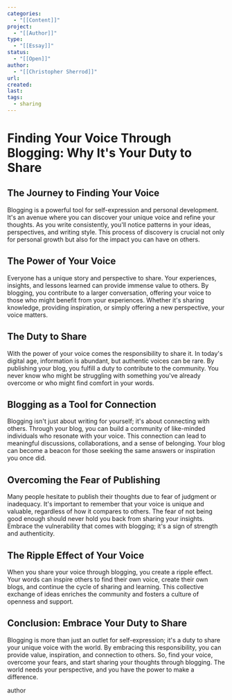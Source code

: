 ```yaml
---
categories:
  - "[[Content]]"
project:
  - "[[Author]]"
type:
  - "[[Essay]]"
status:
  - "[[Open]]"
author:
  - "[[Christopher Sherrod]]"
url: 
created:
last:
tags:
  - sharing
---
```

# Finding Your Voice Through Blogging: Why It's Your Duty to Share

## The Journey to Finding Your Voice

Blogging is a powerful tool for self-expression and personal development. It's an avenue where you can discover your unique voice and refine your thoughts. As you write consistently, you'll notice patterns in your ideas, perspectives, and writing style. This process of discovery is crucial not only for personal growth but also for the impact you can have on others.

## The Power of Your Voice

Everyone has a unique story and perspective to share. Your experiences, insights, and lessons learned can provide immense value to others. By blogging, you contribute to a larger conversation, offering your voice to those who might benefit from your experiences. Whether it's sharing knowledge, providing inspiration, or simply offering a new perspective, your voice matters.

## The Duty to Share

With the power of your voice comes the responsibility to share it. In today's digital age, information is abundant, but authentic voices can be rare. By publishing your blog, you fulfill a duty to contribute to the community. You never know who might be struggling with something you've already overcome or who might find comfort in your words.

## Blogging as a Tool for Connection

Blogging isn't just about writing for yourself; it's about connecting with others. Through your blog, you can build a community of like-minded individuals who resonate with your voice. This connection can lead to meaningful discussions, collaborations, and a sense of belonging. Your blog can become a beacon for those seeking the same answers or inspiration you once did.

## Overcoming the Fear of Publishing

Many people hesitate to publish their thoughts due to fear of judgment or inadequacy. It's important to remember that your voice is unique and valuable, regardless of how it compares to others. The fear of not being good enough should never hold you back from sharing your insights. Embrace the vulnerability that comes with blogging; it's a sign of strength and authenticity.

## The Ripple Effect of Your Voice

When you share your voice through blogging, you create a ripple effect. Your words can inspire others to find their own voice, create their own blogs, and continue the cycle of sharing and learning. This collective exchange of ideas enriches the community and fosters a culture of openness and support.

## Conclusion: Embrace Your Duty to Share

Blogging is more than just an outlet for self-expression; it's a duty to share your unique voice with the world. By embracing this responsibility, you can provide value, inspiration, and connection to others. So, find your voice, overcome your fears, and start sharing your thoughts through blogging. The world needs your perspective, and you have the power to make a difference.

author
